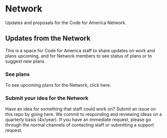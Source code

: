 # Network
Updates and proposals for the Code for America Network.

## Updates from the Network

This is a space for Code for America staff to share updates on work and plans upcoming, and for Network members to see status of plans or to suggest new plans.

### See plans

To see upcoming plans for the Network, click here.

### Submit your idea for the Network

Have an idea for something that staff could work on? Submit an issue on this repo by going here. We commit to responding and reviewing ideas on a quarterly basis (4x/year). If you have an immediate request, please go through the normal channels of contacting staff or submitting a support request.
